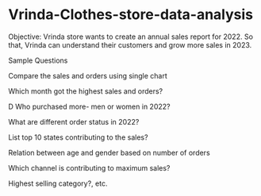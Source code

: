 # Vrinda-Clothes-store-data-analysis

Objective:
Vrinda store wants to create an annual sales report for 2022. So that, Vrinda can understand their customers and grow more sales in 2023.

Sample Questions

Compare the sales and orders using single chart

Which month got the highest sales and orders?

D Who purchased more- men or women in 2022?

What are different order status in 2022?

List top 10 states contributing to the sales?

Relation between age and gender based on number of orders

Which channel is contributing to maximum sales?

Highest selling category?, etc.

